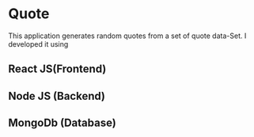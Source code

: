 # Quote
This application generates random quotes from a set of quote data-Set. I developed it using 
  ## React JS(Frontend)
  ## Node JS (Backend)
  ## MongoDb (Database)
